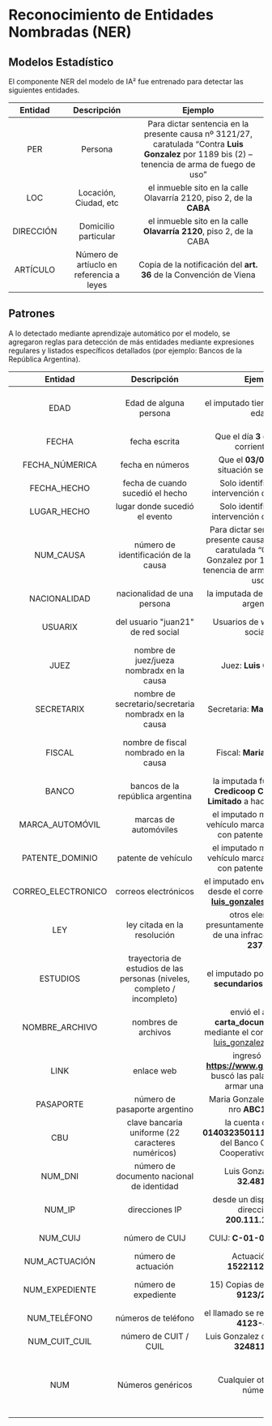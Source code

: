 # Reconocimiento de Entidades Nombradas (NER)

## Modelos Estadístico

El componente NER del modelo de IA² fue entrenado para detectar las siguientes entidades.

| Entidad   | Descripción | Ejemplo  |
| :-------: | :---------: | :------: |
|PER|Persona|Para dictar sentencia en la presente causa nº 3121/27, caratulada “Contra **Luis Gonzalez** por 1189 bis (2) – tenencia de arma de fuego de uso” |
|LOC|Locación, Ciudad, etc|el inmueble sito en la calle Olavarría 2120, piso 2, de la **CABA**|
|DIRECCIÓN|Domicilio particular|el inmueble sito en la calle **Olavarría 2120**, piso 2, de la CABA |
|ARTÍCULO|Número de artíuclo en referencia a leyes|Copia de la notificación del **art. 36** de la Convención de Viena|

## Patrones

A lo detectado mediante aprendizaje automático por el modelo, se agregaron reglas para detección de más entidades mediante expresiones regulares y listados específicos detallados (por ejemplo: Bancos de la República Argentina).

| Entidad   | Descripción | Ejemplo  | Referencia |
| :-------: | :---------: | :------: | :--------: |
|EDAD|Edad de alguna persona|el imputado tiene **21** años de edad| Número seguidos de *años* y que contiene *edad* en oración|
|FECHA|fecha escrita|Que el día **3 de julio** del corriente año|[Combinaciones soportadas](pipeline_components/entity_ruler.py#L399)|
|FECHA_NÚMERICA|fecha en números|Que el **03/07/2021** la situación sea aclarada|[Formatos soportados](pipeline_components/entity_ruler.py#L380)|
|FECHA_HECHO|fecha de cuando sucedió el hecho|Solo identificable por intervención de personas||
|LUGAR_HECHO|lugar donde sucedió el evento|Solo identificable por intervención de personas||
|NUM_CAUSA|número de identificación de la causa|Para dictar sentencia en la presente causa nº **3121/27**, caratulada “Contra Luis Gonzalez por 1189 bis (2) – tenencia de arma de fuego de uso”| Cuando encuentra *caso* o *n° causa* previamente |
|NACIONALIDAD|nacionalidad de una persona|la imputada de nacionalidad argentina|[Soportadas](pipeline_components/entity_ruler.py#L487)|
|USUARIX|del usuario "juan21" de red social|Usuarios de web o redes sociales|Soporta patrón *del usuario "nombredelusuario"* |
|JUEZ|nombre de juez/jueza nombradx en la causa|Juez: **Luis Gonzalez**| *Juez* antes de identificación como *PER*|
|SECRETARIX|nombre de secretario/secretaria nombradx en la causa|Secretaria: **María Gonzalez**| *Secretario* antes de identificación como *PER* |
|FISCAL|nombre de fiscal nombrado en la causa|Fiscal: **Maria Gonzalez**|*Fiscal* o *fiscalía* antes de identificación como *PER* |
|BANCO|bancos de la república argentina|la imputada fue al **Banco Credicoop Cooperativo Limitado** a hacer un trámite| [Bancos soportados](pipeline_components/entity_ruler.py#L61)|
|MARCA_AUTOMÓVIL|marcas de automóviles|el imputado manejaba un vehículo marca **volkswagen** con patente FHG-456| [Marcas soportadas](pipeline_components/entity_ruler.py#L1)|
|PATENTE_DOMINIO|patente de vehículo|el imputado manejaba un vehículo marca volkswagen con patente **FHG-456**|[Formatos soportados](pipeline_components/entity_ruler.py#L330)|
|CORREO_ELECTRONICO|correos electrónicos|el imputado envió dicho texto desde el correo electrónico **luis_gonzales@mail.com**|[Formato](https://github.com/explosion/spaCy/blob/047fb9f8b8cfe99abc8455aa990fa2c2dd3d4c84/spacy/lang/lex_attrs.py#L10) |
|LEY|ley citada en la resolución|otros elementos presuntamente constitutivos de una infracción a la ley **23737**| Palabra *ley* antes de número|
|ESTUDIOS|trayectoria de estudios de las personas (niveles, completo / incompleto)|el imputado posee **estudios secundarios completos**|[Combinaciones soportadas](pipeline_components/entity_ruler.py#L350)|
|NOMBRE_ARCHIVO|nombres de archivos|envió el archivo **carta_documento.docx** mediante el correo eletrónico luis_gonzalez@mail.com|[Tipos soportados, incluye extensión](pipeline_components/entity_ruler.py#L594) |
|LINK|enlace web|ingresó al sitio **https://www.google.com/** y buscó las palabras “como armar una bomba”|[Formato soportado](https://github.com/explosion/spaCy/blob/047fb9f8b8cfe99abc8455aa990fa2c2dd3d4c84/spacy/lang/lex_attrs.py#L124)|
|PASAPORTE|número de pasaporte argentino|Maria Gonzalez, pasaporte nro **ABC123456** | [Formato soportado](pipeline_components/entity_ruler.py#L596)|
|CBU|clave bancaria uniforme (22 caracteres numéricos)|la cuenta con CBU **0140323501111111500292** del Banco Credicoop Cooperativo Limitado| 22 digitos seguidos|
|NUM_DNI|número de documento nacional de identidad|Luis Gonzalez, DNI **32.481.145**|[Formatos soportados](pipeline_components/entity_ruler.py#L361)|
|NUM_IP|direcciones IP|desde un dispositivo con dirección IP **200.111.111.111**|[Formatos soportados](pipeline_components/entity_ruler.py#L374)|
|NUM_CUIJ|número de CUIJ|CUIJ: **C-01-00480932-3**|Palabra vecina es CUIJ|
|NUM_ACTUACIÓN|número de actuación|Actuación Nro: **15221125/2020**|Palabra vecina tiene *nro actuación* |
|NUM_EXPEDIENTE|número de expediente|15) Copias del expediente **9123/2011**;| Palabras vecinas tiene *n°* y/o *expediente*|
|NUM_TELÉFONO|números de teléfono|el llamado se realizó desde el **4123-4123**|[Formatos soportados](pipeline_components/entity_ruler.py#L367)|
|NUM_CUIT_CUIL|número de CUIT / CUIL|Luis Gonzalez con CUIT **20-32481145-7**| [Formato soportado](pipeline_components/entity_ruler.py#L593)|
|NUM|Números genéricos|Cualquier otra entidad númerica| Cualquier otro número que no haga referencia a páginas, articulos y unidades de medida|
